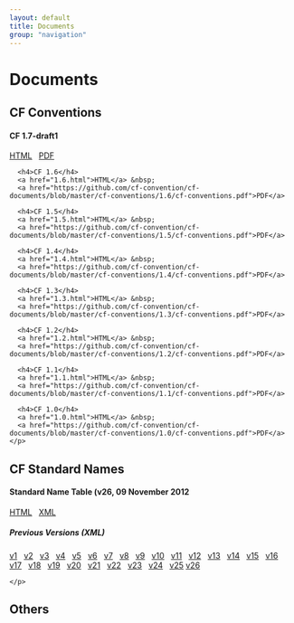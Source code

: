 ```yaml
---
layout: default
title: Documents
group: "navigation"
---
```


<h1>Documents</h1>

<div class="row">
  <div class="col-md-4">
    <h2>CF Conventions</h2>
    <p>
      <h4>CF 1.7-draft1</h4>
      <a href="1.7.html">HTML</a> &nbsp;
      <a href="https://github.com/cf-convention/cf-documents/blob/master/cf-conventions/1.7-draft1/cf-conventions.pdf">PDF</a>
      
      <h4>CF 1.6</h4>
      <a href="1.6.html">HTML</a> &nbsp;
      <a href="https://github.com/cf-convention/cf-documents/blob/master/cf-conventions/1.6/cf-conventions.pdf">PDF</a>
      
      <h4>CF 1.5</h4>
      <a href="1.5.html">HTML</a> &nbsp;
      <a href="https://github.com/cf-convention/cf-documents/blob/master/cf-conventions/1.5/cf-conventions.pdf">PDF</a>
      
      <h4>CF 1.4</h4>
      <a href="1.4.html">HTML</a> &nbsp;
      <a href="https://github.com/cf-convention/cf-documents/blob/master/cf-conventions/1.4/cf-conventions.pdf">PDF</a>
      
      <h4>CF 1.3</h4>
      <a href="1.3.html">HTML</a> &nbsp;
      <a href="https://github.com/cf-convention/cf-documents/blob/master/cf-conventions/1.3/cf-conventions.pdf">PDF</a>
      
      <h4>CF 1.2</h4>
      <a href="1.2.html">HTML</a> &nbsp;
      <a href="https://github.com/cf-convention/cf-documents/blob/master/cf-conventions/1.2/cf-conventions.pdf">PDF</a>
      
      <h4>CF 1.1</h4>
      <a href="1.1.html">HTML</a> &nbsp;
      <a href="https://github.com/cf-convention/cf-documents/blob/master/cf-conventions/1.1/cf-conventions.pdf">PDF</a>
      
      <h4>CF 1.0</h4>
      <a href="1.0.html">HTML</a> &nbsp;
      <a href="https://github.com/cf-convention/cf-documents/blob/master/cf-conventions/1.0/cf-conventions.pdf">PDF</a>
    </p>
  </div>
  <div class="col-md-4">
    <h2>CF Standard Names</h2>
    <p>
      <h4> Standard Name Table (v26, 09 November 2012</h4>
      <a href="standard-names-26.html">HTML</a> &nbsp;
      <a href="http://github.com/cf-convention/cf-documents/blob/master/cf-standard-names/cf-standard-name-table-26.xml">XML</a>
      <h5>Previous Versions (XML)</h5>
      <a href="https://github.com/cf-convention/cf-documents/blob/master/cf-standard-names/cf-standard-name-table.xml">v1</a> &nbsp;
      <a href="https://github.com/cf-convention/cf-documents/blob/master/cf-standard-names/cf-standard-name-table-2.xml">v2</a> &nbsp;
      <a href="https://github.com/cf-convention/cf-documents/blob/master/cf-standard-names/cf-standard-name-table-3.xml">v3</a> &nbsp;
      <a href="https://github.com/cf-convention/cf-documents/blob/master/cf-standard-names/cf-standard-name-table-4.xml">v4</a> &nbsp;
      <a href="https://github.com/cf-convention/cf-documents/blob/master/cf-standard-names/cf-standard-name-table-5.xml">v5</a> &nbsp;
      <a href="https://github.com/cf-convention/cf-documents/blob/master/cf-standard-names/cf-standard-name-table-6.xml">v6</a> &nbsp;
      <a href="https://github.com/cf-convention/cf-documents/blob/master/cf-standard-names/cf-standard-name-table-7.xml">v7</a> &nbsp;
      <a href="https://github.com/cf-convention/cf-documents/blob/master/cf-standard-names/cf-standard-name-table-8.xml">v8</a> &nbsp;
      <a href="https://github.com/cf-convention/cf-documents/blob/master/cf-standard-names/cf-standard-name-table-9.xml">v9</a> &nbsp;
      <a href="https://github.com/cf-convention/cf-documents/blob/master/cf-standard-names/cf-standard-name-table-10.xml">v10</a> &nbsp;
      <a href="https://github.com/cf-convention/cf-documents/blob/master/cf-standard-names/cf-standard-name-table-11.xml">v11</a> &nbsp;
      <a href="https://github.com/cf-convention/cf-documents/blob/master/cf-standard-names/cf-standard-name-table-12.xml">v12</a> &nbsp;
      <a href="https://github.com/cf-convention/cf-documents/blob/master/cf-standard-names/cf-standard-name-table-13.xml">v13</a> &nbsp;
      <a href="https://github.com/cf-convention/cf-documents/blob/master/cf-standard-names/cf-standard-name-table-14.xml">v14</a> &nbsp;
      <a href="https://github.com/cf-convention/cf-documents/blob/master/cf-standard-names/cf-standard-name-table-15.xml">v15</a> &nbsp;
      <a href="https://github.com/cf-convention/cf-documents/blob/master/cf-standard-names/cf-standard-name-table-16.xml">v16</a> &nbsp;
      <a href="https://github.com/cf-convention/cf-documents/blob/master/cf-standard-names/cf-standard-name-table-17.xml">v17</a> &nbsp;
      <a href="https://github.com/cf-convention/cf-documents/blob/master/cf-standard-names/cf-standard-name-table-18.xml">v18</a> &nbsp;
      <a href="https://github.com/cf-convention/cf-documents/blob/master/cf-standard-names/cf-standard-name-table-19.xml">v19</a> &nbsp;
      <a href="https://github.com/cf-convention/cf-documents/blob/master/cf-standard-names/cf-standard-name-table-20.xml">v20</a> &nbsp;
      <a href="https://github.com/cf-convention/cf-documents/blob/master/cf-standard-names/cf-standard-name-table-21.xml">v21</a> &nbsp;
      <a href="https://github.com/cf-convention/cf-documents/blob/master/cf-standard-names/cf-standard-name-table-22.xml">v22</a> &nbsp;
      <a href="https://github.com/cf-convention/cf-documents/blob/master/cf-standard-names/cf-standard-name-table-23.xml">v23</a> &nbsp;
      <a href="https://github.com/cf-convention/cf-documents/blob/master/cf-standard-names/cf-standard-name-table-24.xml">v24</a> &nbsp;
      <a href="https://github.com/cf-convention/cf-documents/blob/master/cf-standard-names/cf-standard-name-table-25.xml">v25</a> 
      <a href="standard-names-26.html">v26</a> 
  
    </p>  
</div>
  <div class="col-md-4">
    <h2>Others</h2>
    <p></p>
  </div>
</div>


